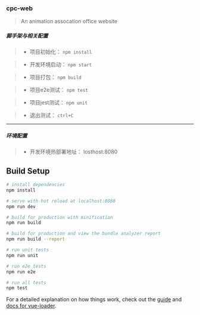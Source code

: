 ### cpc-web

> An animation assocation office website 

##### 脚手架与相关配置
> * 项目初始化：
>   `npm install`

> * 开发环境启动：
>	`npm start`

> * 项目打包：
>	`npm build`

> * 项目e2e测试：
>	`npm test`

> * 项目jest测试：
>	`npm unit`

> * 退出测试：
>	`ctrl+C`
---

##### 环境配置
> * 开发环境热部署地址：
>	losthost:8080


## Build Setup

``` bash
# install dependencies
npm install

# serve with hot reload at localhost:8080
npm run dev

# build for production with minification
npm run build

# build for production and view the bundle analyzer report
npm run build --report

# run unit tests
npm run unit

# run e2e tests
npm run e2e

# run all tests
npm test
```

For a detailed explanation on how things work, check out the [guide](http://vuejs-templates.github.io/webpack/) and [docs for vue-loader](http://vuejs.github.io/vue-loader).
